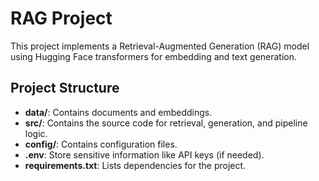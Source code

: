 # RAG Project

This project implements a Retrieval-Augmented Generation (RAG) model using Hugging Face transformers for embedding and text generation.

## Project Structure

- **data/**: Contains documents and embeddings.
- **src/**: Contains the source code for retrieval, generation, and pipeline logic.
- **config/**: Contains configuration files.
- **.env**: Store sensitive information like API keys (if needed).
- **requirements.txt**: Lists dependencies for the project.

